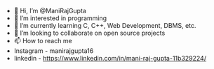 - 👋 Hi, I’m @ManiRajGupta
- 👀 I’m interested in programming
- 🌱 I’m currently learning C, C++, Web Development, DBMS, etc.
- 💞️ I’m looking to collaborate on open source projects
- 📫 How to reach me 
- Instagram - manirajgupta16
- linkedin - https://www.linkedin.com/in/mani-raj-gupta-11b329224/
<!---[![@manirajgupta's Holopin board](https://holopin.io/api/user/board?user=manirajgupta)](https://holopin.io/@manirajgupta)--->

<!---
ManiRajGupta/ManiRajGupta is a ✨ special ✨ repository because its `README.md` (this file) appears on your GitHub profile.
You can click the Preview link to take a look at your changes.
--->
